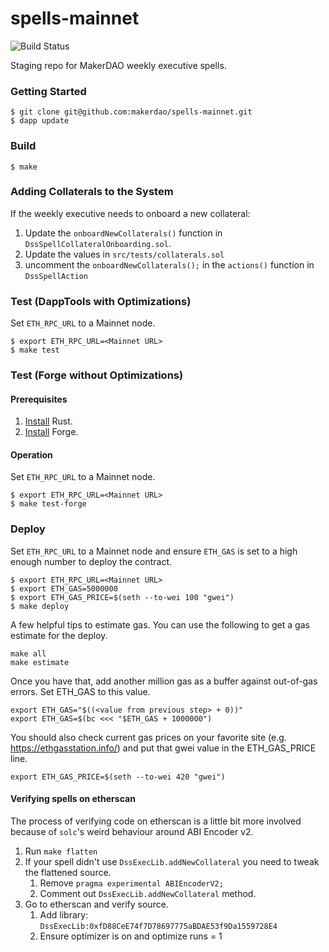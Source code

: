 # spells-mainnet
![Build Status](https://github.com/makerdao/spells-mainnet/actions/workflows/.github/workflows/tests.yaml/badge.svg?branch=master)

Staging repo for MakerDAO weekly executive spells.


### Getting Started

```
$ git clone git@github.com:makerdao/spells-mainnet.git
$ dapp update
```

### Build

```
$ make
```

### Adding Collaterals to the System

If the weekly executive needs to onboard a new collateral:

1. Update the `onboardNewCollaterals()` function in `DssSpellCollateralOnboarding.sol`.
2. Update the values in `src/tests/collaterals.sol`
3. uncomment the `onboardNewCollaterals();` in the `actions()` function in `DssSpellAction`

### Test (DappTools with Optimizations)

Set `ETH_RPC_URL` to a Mainnet node.

```
$ export ETH_RPC_URL=<Mainnet URL>
$ make test
```

### Test (Forge without Optimizations)

#### Prerequisites
1. [Install](https://www.rust-lang.org/tools/install) Rust.
2. [Install](https://github.com/gakonst/foundry#forge) Forge.

#### Operation
Set `ETH_RPC_URL` to a Mainnet node.

```
$ export ETH_RPC_URL=<Mainnet URL>
$ make test-forge
```

### Deploy

Set `ETH_RPC_URL` to a Mainnet node and ensure `ETH_GAS` is set to a high enough number to deploy the contract.

```
$ export ETH_RPC_URL=<Mainnet URL>
$ export ETH_GAS=5000000
$ export ETH_GAS_PRICE=$(seth --to-wei 100 "gwei")
$ make deploy
```

A few helpful tips to estimate gas.  You can use the following to get a
gas estimate for the deploy.

```
make all
make estimate
```

Once you have that, add another million gas as a buffer against
out-of-gas errors.  Set ETH_GAS to this value.

```
export ETH_GAS="$((<value from previous step> + 0))"
export ETH_GAS=$(bc <<< "$ETH_GAS + 1000000")
```

You should also check current gas prices on your favorite site
(e.g. https://ethgasstation.info/) and put that gwei value in the
ETH_GAS_PRICE line.

```
export ETH_GAS_PRICE=$(seth --to-wei 420 "gwei")
```

#### Verifying spells on etherscan

The process of verifying code on etherscan is a little bit more involved because of `solc`'s weird behaviour around ABI Encoder v2.

1. Run `make flatten`
2. If your spell didn't use `DssExecLib.addNewCollateral` you need to tweak the flattened source.
   1. Remove `pragma experimental ABIEncoderV2;`
   2. Comment out `DssExecLib.addNewCollateral` method.
3. Go to etherscan and verify source.
   1. Add library: `DssExecLib:0xfD88CeE74f7D78697775aBDAE53f9Da1559728E4`
   2. Ensure optimizer is on and optimize runs = 1
